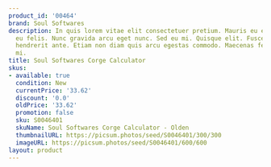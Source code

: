 ```yaml
---
product_id: '00464'
brand: Soul Softwares
description: In quis lorem vitae elit consectetuer pretium. Mauris eu est. Curabitur
  eu felis. Nunc gravida arcu eget nunc. Sed eu mi. Quisque elit. Fusce porttitor
  hendrerit ante. Etiam non diam quis arcu egestas commodo. Maecenas fermentum consequat
  mi.
title: Soul Softwares Corge Calculator
skus:
- available: true
  condition: New
  currentPrice: '33.62'
  discount: '0.0'
  oldPrice: '33.62'
  promotion: false
  sku: S0046401
  skuName: Soul Softwares Corge Calculator - Olden
  thumbnailURL: https://picsum.photos/seed/S0046401/300/300
  imageURL: https://picsum.photos/seed/S0046401/600/600
layout: product
---
```

